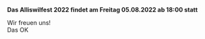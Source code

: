 **Das Alliswilfest 2022 findet am Freitag 05.08.2022 ab 18:00 statt <br>**

Wir freuen uns!<br>
Das OK

